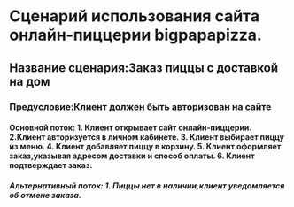 # Сценарий использования сайта онлайн-пиццерии bigpapapizza.
## Название сценария:Заказ пиццы с доставкой на дом
### Предусловие:Клиент должен быть авторизован на сайте
#### Основной поток: 1. Клиент открывает сайт онлайн-пиццерии. 2.Клиент авторизуется в личном кабинете. 3. Клиент выбирает пиццу из меню. 4. Клиент добавляет пиццу в корзину. 5. Клиент оформляет заказ,указывая адресом доставки и способ оплаты. 6. Клиент подтверждает заказ.
##### Альтернативный поток: 1. Пиццы нет в наличии,клиент уведомляется об отмене заказа.
